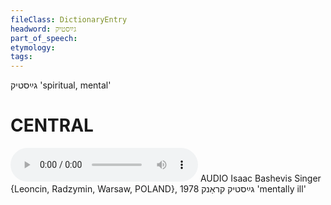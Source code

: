 ```yaml
---
fileClass: DictionaryEntry
headword: גײַסטיק
part_of_speech: 
etymology: 
tags: 
---
```

גײַסטיק
'spiritual, mental'

CENTRAL
========

<audio controls src="https://ia801503.us.archive.org/5/items/BashevisLexicon/GaystikKrank-IsaacBashevisSinger1978.mp3"></audio>
AUDIO Isaac Bashevis Singer {Leoncin, Radzymin, Warsaw, POLAND}, 1978
גײַסטיק קראַנק 'mentally ill'